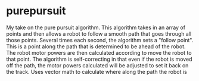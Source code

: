 # purepursuit
My take on the pure pursuit algorithm. This algorithm takes in an array of points and then allows a robot to follow a smooth path that goes through all those points.
Several times each second, the algorithm sets a "follow point". This is a point along the path that is determined to be ahead of the robot. The robot motor powers are then calculated according to move the robot to that point. The algorithm is self-correcting in that even if the robot is moved off the path, the motor powers calculated will be adjusted to set it back on the track.
Uses vector math to calculate where along the path the robot is
